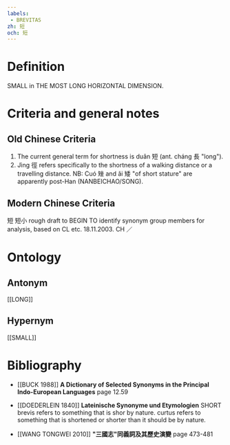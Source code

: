 ```yaml
---
labels: 
 - BREVITAS
zh: 短
och: 短
---
```


# Definition
SMALL in THE MOST LONG HORIZONTAL DIMENSION.
# Criteria and general notes
## Old Chinese Criteria
1. The current general term for shortness is duǎn 短 (ant. cháng 長 "long").
2. Jìng 徑 refers specifically to the shortness of a walking distance or a travelling distance.
NB: Cuó 矬 and ǎi 矮 "of short stature" are apparently post-Han (NANBEICHAO/SONG).
## Modern Chinese Criteria
短
短小
rough draft to BEGIN TO identify synonym group members for analysis, based on CL etc. 18.11.2003. CH ／
# Ontology

## Antonym
[[LONG]]
## Hypernym
[[SMALL]]
# Bibliography
- [[BUCK 1988]]
**A Dictionary of Selected Synonyms in the Principal Indo-European Languages** page 12.59

- [[DOEDERLEIN 1840]]
**Lateinische Synonyme und Etymologien** 
SHORT
brevis refers to something that is shor by nature.
curtus refers to something that is shortened or shorter than it should be by nature.
- [[WANG TONGWEI 2010]]
**"三國志"同義詞及其歷史演變** page 473-481

